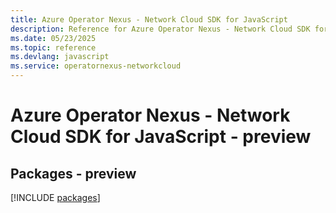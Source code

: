 ```yaml
---
title: Azure Operator Nexus - Network Cloud SDK for JavaScript
description: Reference for Azure Operator Nexus - Network Cloud SDK for JavaScript
ms.date: 05/23/2025
ms.topic: reference
ms.devlang: javascript
ms.service: operatornexus-networkcloud
---
```

# Azure Operator Nexus - Network Cloud SDK for JavaScript - preview
## Packages - preview
[!INCLUDE [packages](operator-nexus---network-cloud-index.md)]